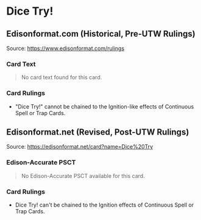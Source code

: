 # Dice Try!

## Edisonformat.com (Historical, Pre-UTW Rulings)

Source: https://www.edisonformat.com/rulings

### Card Text

> No card text found for this card.

### Card Rulings

*   "Dice Try!" cannot be chained to the Ignition-like effects of Continuous Spell or Trap Cards.

## Edisonformat.net (Revised, Post-UTW Rulings)

Source: https://edisonformat.net/card?name=Dice%20Try

### Edison-Accurate PSCT

> No Edison-Accurate PSCT available for this card.

### Card Rulings

*   Dice Try! can't be chained to the Ignition effects of Continuous Spell or Trap Cards.
            